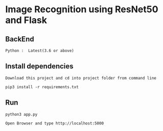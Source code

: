 # Image Recognition using ResNet50 and Flask

## BackEnd
```
Python :  Latest(3.6 or above)
```
## Install dependencies
```
Download this project and cd into project folder from command line
```
```
pip3 install -r requirements.txt
```
## Run
```
python3 app.py
```
```
Open Browser and type http://localhost:5000

```
